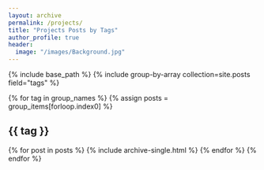 ```yaml
---
layout: archive
permalink: /projects/
title: "Projects Posts by Tags"
author_profile: true
header:
  image: "/images/Background.jpg"
---
```


{% include base_path %}
{% include group-by-array collection=site.posts field="tags" %}

{% for tag in group_names %}
  {% assign posts = group_items[forloop.index0] %}
  <h2 id="{{ tag | slugify }}" class="archieve__subtitle">{{ tag }}</h2>
  {% for post in posts %}
    {% include archive-single.html %}
  {% endfor %}
{% endfor %}
